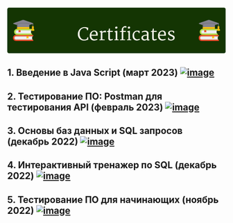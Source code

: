 ![image](https://github.com/NatashaSmolyak/Certificates/blob/main/assets/sertif-header-image.png)
## 1. Введение в Java Script (март 2023) [![image](https://user-images.githubusercontent.com/110128771/226200077-d087c1d4-abe9-4c62-a50e-3b686b7eeeb9.png)](https://drive.google.com/file/d/14eAPvxKpCdQ-z5KTVzZ9ysjmHy9VrA2F/view?usp=share_link)

## 2. Тестирование ПО: Postman для тестирования API (февраль 2023) [![image](https://user-images.githubusercontent.com/110128771/217039211-9564e3a9-2419-4875-aed5-b765bceda524.png)](https://stepik.org/cert/1936752)

## 3. Основы баз данных и SQL запросов (декабрь 2022) [![image](https://user-images.githubusercontent.com/110128771/217602675-719b25fa-5885-44e0-bf56-9594c4ef8909.png)](https://drive.google.com/file/d/1MTX_HnqjswkfOXJbQ3I6VxIsd1Wk-x8C/view?usp=share_link) 

## 4. Интерактивный тренажер по SQL (декабрь 2022) [![image](https://user-images.githubusercontent.com/110128771/217039211-9564e3a9-2419-4875-aed5-b765bceda524.png)](https://stepik.org/cert/1871051)

## 5. Тестирование ПО для начинающих (ноябрь 2022) [![image](https://user-images.githubusercontent.com/110128771/217039211-9564e3a9-2419-4875-aed5-b765bceda524.png)](https://stepik.org/cert/1781523)
